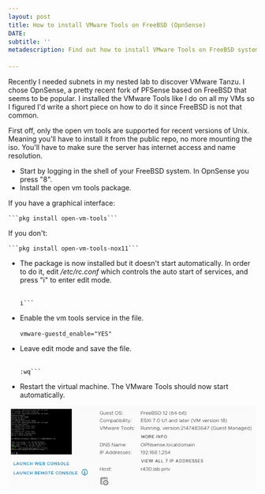 ```yaml
---
layout: post
title: How to install VMware Tools on FreeBSD (OpnSense)
DATE: 
subtitle: ''
metadescription: Find out how to install VMware Tools on FreeBSD systems like OpnSense.

---
```

Recently I needed subnets in my nested lab to discover VMware Tanzu. I chose OpnSense, a pretty recent fork of PFSense based on FreeBSD that seems to be popular. I installed the VMware Tools like I do on all my VMs so I figured I'd write a short piece on how to do it since FreeBSD is not that common.

First off, only the open vm tools are supported for recent versions of Unix. Meaning you'll have to install it from the public repo, no more mounting the iso. You'll have to make sure the server has internet access and name resolution.

* Start by logging in the shell of your FreeBSD system. In OpnSense you press "8".
* Install the open vm tools package.

If you have a graphical interface:

    ```pkg install open-vm-tools```

If you don't:

    ```pkg install open-vm-tools-nox11``` 

* The package is now installed but it doesn't start automatically. In order to do it, edit _/etc/rc.conf_ which controls the auto start of services, and press "i" to enter edit mode.

    ```vi /etc/rc.conf
    
    i```

* Enable the vm tools service in the file.

    ```vmware-guestd_enable="YES"```

* Leave edit mode and save the file.

    ```Press Escape
    
    :wq```

* Restart the virtual machine. The VMware Tools should now start automatically.

![](/img/freebsdtools.png)
